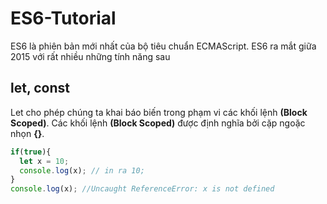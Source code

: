 # ES6-Tutorial
ES6 là phiên bản mới nhất của bộ tiêu chuẩn ECMAScript. ES6 ra mắt giữa 2015 với rất nhiều những tính năng sau

## let, const
Let cho phép chúng ta khai báo biến trong phạm vi các khối lệnh **(Block Scoped)**. Các khối lệnh **(Block Scoped)** được định nghĩa bởi cặp ngoặc nhọn **{}**.

```javascript
if(true){
  let x = 10;
  console.log(x); // in ra 10;
}
console.log(x); //Uncaught ReferenceError: x is not defined
```
